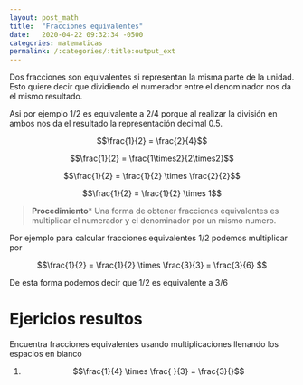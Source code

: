```yaml
---
layout: post_math
title:  "Fracciones equivalentes"
date:   2020-04-22 09:32:34 -0500
categories: matematicas
permalink: /:categories/:title:output_ext
---
```


Dos fracciones son equivalentes si representan la misma parte de la unidad. Esto quiere decir que dividiendo el numerador entre el denominador nos da el mismo resultado.

Asi por ejemplo 1/2 es equivalente a 2/4 porque al realizar la división en ambos nos da el resultado la representación decimal 0.5.

$$\frac{1}{2} = \frac{2}{4}$$

$$\frac{1}{2} = \frac{1\times2}{2\times2}$$

$$\frac{1}{2} = \frac{1}{2} \times \frac{2}{2}$$

$$\frac{1}{2} = \frac{1}{2} \times 1$$

> **Procedimiento*** Una forma de obtener fracciones equivalentes es multiplicar el numerador y el denominador por un mismo numero.

Por ejemplo para calcular fracciones equivalentes 1/2 podemos multiplicar por 

$$\frac{1}{2} = \frac{1}{2} \times \frac{3}{3} =  \frac{3}{6} $$

De esta forma podemos decir que 1/2 es equivalente a 3/6

# Ejericios resultos

Encuentra fracciones equivalentes usando multiplicaciones llenando los espacios en blanco

1. $$\frac{1}{4} \times \frac{ }{3} = \frac{3}{}$$

